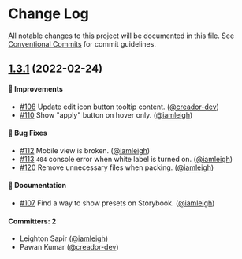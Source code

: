 # Change Log

All notable changes to this project will be documented in this file. See [Conventional Commits](https://conventionalcommits.org/) for commit guidelines.

## [1.3.1](https://github.com/wpmudev/shared-ui/compare/v1.3.0...v1.3.1) (2022-02-24)

#### 🚀 Improvements
* [#108](https://github.com/wpmudev/shared-modules/pull/108) Update edit icon button tooltip content. ([@creador-dev](https://github.com/creador-dev))
* [#110](https://github.com/wpmudev/shared-modules/pull/110) Show "apply" button on hover only. ([@iamleigh](https://github.com/iamleigh))

#### 🐛 Bug Fixes
* [#112](https://github.com/wpmudev/shared-modules/pull/112) Mobile view is broken. ([@iamleigh](https://github.com/iamleigh))
* [#113](https://github.com/wpmudev/shared-modules/pull/113) `404` console error when white label is turned on. ([@iamleigh](https://github.com/iamleigh))
* [#120](https://github.com/wpmudev/shared-modules/pull/120) Remove unnecessary files when packing. ([@iamleigh](https://github.com/iamleigh))

#### 📝 Documentation
* [#107](https://github.com/wpmudev/shared-modules/pull/107) Find a way to show presets on Storybook. ([@iamleigh](https://github.com/iamleigh))

#### Committers: 2
- Leighton Sapir ([@iamleigh](https://github.com/iamleigh))
- Pawan Kumar ([@creador-dev](https://github.com/creador-dev))
